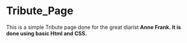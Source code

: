 # Tribute_Page
This is a simple Tribute page done for the great diarist <b>Anne Frank.<b>
It is done using basic Html and CSS.
